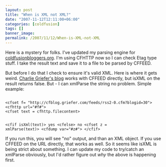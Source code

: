 ```yaml
---
layout: post
title: "When is XML not XML?"
date: "2007-11-12T12:11:00+06:00"
categories: [coldfusion]
tags: []
banner_image: 
permalink: /2007/11/12/When-is-XML-not-XML
---
```


Here is a mystery for folks. I've updated my parsing engine for <a href="http://www.coldfusionbloggers.org">coldfusionbloggers.org</a>. I'm using CFHTTP now so I can check Etag type stuff. I take the result text and save it to a file to be parsed by CFFEED.

But before I do that I check to ensure it's valid XML. Here is where it gets weird. <a href="http://cfblog.griefer.com/">Charlie Griefer's blog</a> works with CFFEED directly, but isXML on the result returns false. But - I can xmlParse the string no problem. Simple example:

<code>
&lt;cfset f= "http://cfblog.griefer.com/feeds/rss2-0.cfm?blogid=30"&gt;
&lt;cfhttp url="#f#"&gt;
&lt;cfset text = cfhttp.filecontent&gt;

&lt;cfif isXml(text)&gt;
yes
&lt;cfelse&gt;
no
&lt;cfset z = xmlParse(text)&gt;
&lt;cfdump var="#z#"&gt;
&lt;/cfif&gt;
</code>

If you run this, you will see "no" output, and than an XML object. If you use CFFEED on the URL directly, that works as well. So it seems like isXML is being strict about something. I can update my code to try/catch an xmlParse obviously, but I'd rather figure out <i>why</i> the above is happening first.